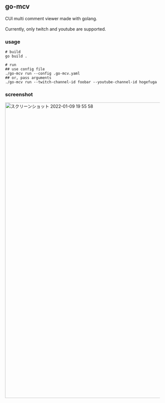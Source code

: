 ## go-mcv
CUI multi comment viewer made with golang.<br><br>
Currently, only twitch and youtube are supported.

### usage
```shell
# build
go build .

# run
## use config file
./go-mcv run --config .go-mcv.yaml
## or, pass arguments
./go-mcv run --twitch-channel-id foobar --youtube-channel-id hogefuga
```

### screenshot
<img width="960" alt="スクリーンショット 2022-01-09 19 55 58" src="https://user-images.githubusercontent.com/23146443/148679425-b6b0dea6-3eb3-46db-bd70-6c3181486829.png">
